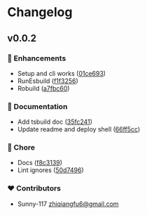 # Changelog


## v0.0.2


### 🚀 Enhancements

- Setup and cli works ([01ce693](https://github.com/Sunny-117/robuild/commit/01ce693))
- RunEsbuild ([f1f3256](https://github.com/Sunny-117/robuild/commit/f1f3256))
- Robuild ([a7fbc60](https://github.com/Sunny-117/robuild/commit/a7fbc60))

### 📖 Documentation

- Add tsbuild doc ([35fc241](https://github.com/Sunny-117/robuild/commit/35fc241))
- Update readme and deploy shell ([66ff5cc](https://github.com/Sunny-117/robuild/commit/66ff5cc))

### 🏡 Chore

- Docs ([f8c3139](https://github.com/Sunny-117/robuild/commit/f8c3139))
- Lint ignores ([50d7496](https://github.com/Sunny-117/robuild/commit/50d7496))

### ❤️ Contributors

- Sunny-117 <zhiqiangfu6@gmail.com>


